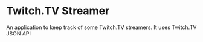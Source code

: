 # Twitch.TV Streamer

An application to keep track of some Twitch.TV streamers.
It uses Twitch.TV JSON API
